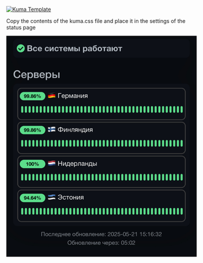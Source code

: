 <p aling="center"><a href="https://github.com/distillium/kuma-template">
 <picture>
   <source media="(prefers-color-scheme: dark)" srcset="./media/logo.png" />
   <source media="(prefers-color-scheme: light)" srcset="./media/logo-black.png" />
   <img alt="Kuma Template" src="https://github.com/distillium/kuma-template" />
 </picture>
</a></p>

Copy the contents of the kuma.css file and place it in the settings of the status page

![screenshot](./media/preview.png)
